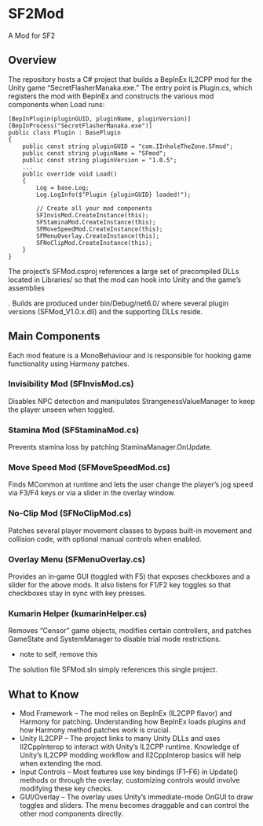 
# SF2Mod
A Mod for SF2
## Overview

The repository hosts a C# project that builds a BepInEx IL2CPP mod for the Unity game “SecretFlasherManaka.exe.” The entry point is Plugin.cs, which registers the mod with BepInEx and constructs the various mod components when Load runs:

```
[BepInPlugin(pluginGUID, pluginName, pluginVersion)]
[BepInProcess("SecretFlasherManaka.exe")]
public class Plugin : BasePlugin
{
    public const string pluginGUID = "com.IInhaleTheZone.SFmod";
    public const string pluginName = "SFmod";
    public const string pluginVersion = "1.0.5";
    ...
    public override void Load()
    {
        Log = base.Log;
        Log.LogInfo($"Plugin {pluginGUID} loaded!");

        // Create all your mod components
        SFInvisMod.CreateInstance(this);
        SFStaminaMod.CreateInstance(this);
        SFMoveSpeedMod.CreateInstance(this);
        SFMenuOverlay.CreateInstance(this);
        SFNoClipMod.CreateInstance(this);
    }
}
```

The project’s SFMod.csproj references a large set of precompiled DLLs located in Libraries/ so that the mod can hook into Unity and the game’s assemblies

. Builds are produced under bin/Debug/net6.0/ where several plugin versions (SFMod_V1.0.x.dll) and the supporting DLLs reside.

## Main Components

Each mod feature is a MonoBehaviour and is responsible for hooking game functionality using Harmony patches.

### Invisibility Mod (SFInvisMod.cs)
Disables NPC detection and manipulates StrangenessValueManager to keep the player unseen when toggled.

### Stamina Mod (SFStaminaMod.cs)
Prevents stamina loss by patching StaminaManager.OnUpdate.

### Move Speed Mod (SFMoveSpeedMod.cs)
Finds MCommon at runtime and lets the user change the player’s jog speed via F3/F4 keys or via a slider in the overlay window.

### No-Clip Mod (SFNoClipMod.cs)
Patches several player movement classes to bypass built-in movement and collision code, with optional manual controls when enabled.

### Overlay Menu (SFMenuOverlay.cs)
Provides an in‑game GUI (toggled with F5) that exposes checkboxes and a slider for the above mods. It also listens for F1/F2 key toggles so that checkboxes stay in sync with key presses.

### Kumarin Helper (kumarinHelper.cs)
Removes “Censor” game objects, modifies certain controllers, and patches GameState and SystemManager to disable trial mode restrictions.
- note to self, remove this 

The solution file SFMod.sln simply references this single project.

## What to Know

- Mod Framework – The mod relies on BepInEx (IL2CPP flavor) and Harmony for patching. Understanding how BepInEx loads plugins and how Harmony method patches work is crucial.
- Unity IL2CPP – The project links to many Unity DLLs and uses Il2CppInterop to interact with Unity’s IL2CPP runtime. Knowledge of Unity’s IL2CPP modding workflow and Il2CppInterop basics will help when extending the mod.
- Input Controls – Most features use key bindings (F1–F6) in Update() methods or through the overlay; customizing controls would involve modifying these key checks.
- GUI/Overlay – The overlay uses Unity’s immediate-mode OnGUI to draw toggles and sliders. The menu becomes draggable and can control the other mod components directly.


